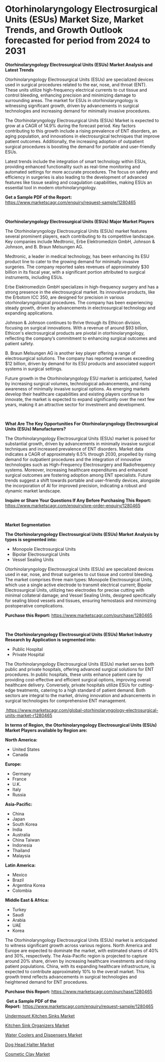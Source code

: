 <p><h1>Otorhinolaryngology Electrosurgical Units (ESUs) Market Size, Market Trends, and Growth Outlook forecasted for period from 2024 to 2031</h1></p><p><strong>Otorhinolaryngology Electrosurgical Units (ESUs) Market Analysis and Latest Trends</strong></p>
<p><p>Otorhinolaryngology Electrosurgical Units (ESUs) are specialized devices used in surgical procedures related to the ear, nose, and throat (ENT). These units utilize high-frequency electrical currents to cut tissue and control bleeding, enhancing precision and minimizing damage to surrounding areas. The market for ESUs in otorhinolaryngology is witnessing significant growth, driven by advancements in surgical technologies and increasing demand for minimally invasive procedures. </p><p>The Otorhinolaryngology Electrosurgical Units (ESUs) Market is expected to grow at a CAGR of 14.9% during the forecast period. Key factors contributing to this growth include a rising prevalence of ENT disorders, an aging population, and innovations in electrosurgical techniques that improve patient outcomes. Additionally, the increasing adoption of outpatient surgical procedures is boosting the demand for portable and user-friendly ESUs. </p><p>Latest trends include the integration of smart technology within ESUs, providing enhanced functionality such as real-time monitoring and automated settings for more accurate procedures. The focus on safety and efficiency in surgeries is also leading to the development of advanced features like tissue sealing and coagulation capabilities, making ESUs an essential tool in modern otorhinolaryngology.</p></p>
<p><strong>Get a Sample PDF of the Report:&nbsp;</strong> <a href="https://www.marketscagr.com/enquiry/request-sample/1280465?utm_campaign=1789&utm_medium=2&utm_source=Github&utm_content=ia&utm_term=10122024&utm_id=otorhinolaryngology-electrosurgical-units-esus">https://www.marketscagr.com/enquiry/request-sample/1280465</a></p>
<p>&nbsp;</p>
<p><strong>Otorhinolaryngology Electrosurgical Units (ESUs) Major Market Players</strong></p>
<p><p>The Otorhinolaryngology Electrosurgical Units (ESUs) market features several prominent players, each contributing to its competitive landscape. Key companies include Medtronic, Erbe Elektromedizin GmbH, Johnson & Johnson, and B. Braun Melsungen AG.</p><p>Medtronic, a leader in medical technology, has been enhancing its ESU product line to cater to the growing demand for minimally invasive surgeries. The company reported sales revenues of approximately $30 billion in its fiscal year, with a significant portion attributed to surgical instruments, including ESUs.</p><p>Erbe Elektromedizin GmbH specializes in high-frequency surgery and has a strong presence in the electrosurgical market. Its innovative products, like the Erbotom ICC 350, are designed for precision in various otorhinolaryngological procedures. The company has been experiencing steady growth, driven by advancements in electrosurgical technology and expanding applications.</p><p>Johnson & Johnson continues to thrive through its Ethicon division, focusing on surgical innovations. With a revenue of around $93 billion, Ethicon's electrosurgical products are pivotal in otorhinolaryngology, reflecting the company’s commitment to enhancing surgical outcomes and patient safety.</p><p>B. Braun Melsungen AG is another key player offering a range of electrosurgical solutions. The company has reported revenues exceeding $12 billion, driven by demand for its ESU products and associated support systems in surgical settings. </p><p>Future growth in the Otorhinolaryngology ESU market is anticipated, fueled by increasing surgical volumes, technological advancements, and rising awareness of minimally invasive surgical options. As emerging markets develop their healthcare capabilities and existing players continue to innovate, the market is expected to expand significantly over the next few years, making it an attractive sector for investment and development.</p></p>
<p>&nbsp;</p>
<p><strong>What Are The Key Opportunities For Otorhinolaryngology Electrosurgical Units (ESUs) Manufacturers?</strong></p>
<p><p>The Otorhinolaryngology Electrosurgical Units (ESUs) market is poised for substantial growth, driven by advancements in minimally invasive surgical techniques and increased prevalence of ENT disorders. Market data indicates a CAGR of approximately 6.5% through 2030, propelled by rising demand for outpatient procedures and the integration of innovative technologies such as High-Frequency Electrosurgery and Radiofrequency systems. Moreover, increasing healthcare expenditures and enhanced surgical outcomes are fostering adoption among ENT specialists. Future trends suggest a shift towards portable and user-friendly devices, alongside the incorporation of AI for improved precision, indicating a robust and dynamic market landscape.</p></p>
<p><strong>Inquire or Share Your Questions If Any Before Purchasing This Report:</strong> <a href="https://www.marketscagr.com/enquiry/pre-order-enquiry/1280465?utm_campaign=1789&utm_medium=2&utm_source=Github&utm_content=ia&utm_term=10122024&utm_id=otorhinolaryngology-electrosurgical-units-esus">https://www.marketscagr.com/enquiry/pre-order-enquiry/1280465</a></p>
<p>&nbsp;</p>
<p><strong>Market Segmentation</strong></p>
<p><strong>The Otorhinolaryngology Electrosurgical Units (ESUs) Market Analysis by types is segmented into:</strong></p>
<p><ul><li>Monopole Electrosurgical Units</li><li>Bipolar Electrosurgical Units</li><li>Vessel Sealing Units</li></ul></p>
<p><p>Otorhinolaryngology Electrosurgical Units (ESUs) are specialized devices used in ear, nose, and throat surgeries to cut tissue and control bleeding. The market comprises three main types: Monopole Electrosurgical Units, which use a single active electrode to transmit electrical current; Bipolar Electrosurgical Units, utilizing two electrodes for precise cutting with minimal collateral damage; and Vessel Sealing Units, designed specifically for sealing blood vessels and tissues, ensuring hemostasis and minimizing postoperative complications.</p></p>
<p><strong>Purchase this Report:&nbsp;</strong><a href="https://www.marketscagr.com/purchase/1280465?utm_campaign=1789&utm_medium=2&utm_source=Github&utm_content=ia&utm_term=10122024&utm_id=otorhinolaryngology-electrosurgical-units-esus">https://www.marketscagr.com/purchase/1280465</a></p>
<p>&nbsp;</p>
<p><strong>The Otorhinolaryngology Electrosurgical Units (ESUs) Market Industry Research by Application is segmented into:</strong></p>
<p><ul><li>Public Hospital</li><li>Private Hospital</li></ul></p>
<p><p>The Otorhinolaryngology Electrosurgical Units (ESUs) market serves both public and private hospitals, offering advanced surgical solutions for ENT procedures. In public hospitals, these units enhance patient care by providing cost-effective and efficient surgical options, improving overall healthcare delivery. Conversely, private hospitals utilize ESUs for cutting-edge treatments, catering to a high standard of patient demand. Both sectors are integral to the market, driving innovation and advancements in surgical technologies for comprehensive ENT management.</p></p>
<p><a href="https://www.marketscagr.com/global-otorhinolaryngology-electrosurgical-units-market-r1280465?utm_campaign=1789&utm_medium=2&utm_source=Github&utm_content=ia&utm_term=10122024&utm_id=otorhinolaryngology-electrosurgical-units-esus">&nbsp;https://www.marketscagr.com/global-otorhinolaryngology-electrosurgical-units-market-r1280465</a></p>
<p><strong>In terms of Region, the Otorhinolaryngology Electrosurgical Units (ESUs) Market Players available by Region are:</strong></p>
<p>
    <p> <strong> North America: </strong>
        <ul>
            <li>United States</li>
            <li>Canada</li>
        </ul>
        </p> 
    <p> <strong> Europe: </strong>
        <ul>
            <li>Germany</li>
            <li>France</li>
            <li>U.K.</li>
            <li>Italy</li>
            <li>Russia</li>
        </ul>
        </p> 
    <p> <strong> Asia-Pacific: </strong>
        <ul>
            <li>China</li>
            <li>Japan</li>
            <li>South Korea</li>
            <li>India</li>
            <li>Australia</li>
            <li>China Taiwan</li>
            <li>Indonesia</li>
            <li>Thailand</li>
            <li>Malaysia</li>
        </ul>
        </p> 
    <p> <strong> Latin America: </strong>
        <ul>
            <li>Mexico</li>
            <li>Brazil</li>
            <li>Argentina Korea</li>
            <li>Colombia</li>
        </ul>
        </p> 
    <p> <strong> Middle East & Africa: </strong>
        <ul>
            <li>Turkey</li>
            <li>Saudi</li>
            <li>Arabia</li>
            <li>UAE</li>
            <li>Korea</li>
        </ul>
    </p>
    </p>
<p><p>The Otorhinolaryngology Electrosurgical Units (ESUs) market is anticipated to witness significant growth across various regions. North America and Europe are expected to dominate the market, with estimated shares of 40% and 30%, respectively. The Asia-Pacific region is projected to capture around 20% share, driven by increasing healthcare investments and rising patient populations. China, with its expanding healthcare infrastructure, is expected to contribute approximately 10% to the overall market. This growth trend reflects advancements in surgical technologies and heightened demand for ENT procedures.</p></p>
<p><strong>Purchase this Report: </strong><a href="https://www.marketscagr.com/purchase/1280465?utm_campaign=1789&utm_medium=2&utm_source=Github&utm_content=ia&utm_term=10122024&utm_id=otorhinolaryngology-electrosurgical-units-esus">https://www.marketscagr.com/purchase/1280465</a></p>
<p>&nbsp;<strong>Get a Sample PDF of the Report:&nbsp;&nbsp;</strong><a href="https://www.marketscagr.com/enquiry/request-sample/1280465?utm_campaign=1789&utm_medium=2&utm_source=Github&utm_content=ia&utm_term=10122024&utm_id=otorhinolaryngology-electrosurgical-units-esus">https://www.marketscagr.com/enquiry/request-sample/1280465</a></p>
<p><strong></strong></p>
<p><p><a href="https://www.linkedin.com/pulse/c-hannibex-sqmmf?utm_campaign=1789&utm_medium=2&utm_source=Github&utm_content=ia&utm_term=10122024&utm_id=otorhinolaryngology-electrosurgical-units-esus">Undermount Kitchen Sinks Market</a></p><p><a href="https://www.linkedin.com/pulse/c-hannibex-sqmmf?utm_campaign=1789&utm_medium=2&utm_source=Github&utm_content=ia&utm_term=10122024&utm_id=otorhinolaryngology-electrosurgical-units-esus">Kitchen Sink Organizers Market</a></p><p><a href="https://www.linkedin.com/pulse/thorough-examinati-insightronics-rah0f?utm_campaign=1789&utm_medium=2&utm_source=Github&utm_content=ia&utm_term=10122024&utm_id=otorhinolaryngology-electrosurgical-units-esus">Water Coolers and Dispensers Market</a></p><p><a href="https://www.linkedin.com/pulse/c-hannibex-sqmmf?utm_campaign=1789&utm_medium=2&utm_source=Github&utm_content=ia&utm_term=10122024&utm_id=otorhinolaryngology-electrosurgical-units-esus">Dog Head Halter Market</a></p><p><a href="https://www.linkedin.com/pulse/whats-powering-cosmetic-clay-market-key-growth-drivers-53-cagr-g4xzf?utm_campaign=1789&utm_medium=2&utm_source=Github&utm_content=ia&utm_term=10122024&utm_id=otorhinolaryngology-electrosurgical-units-esus">Cosmetic Clay Market</a></p></p>